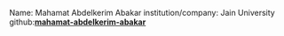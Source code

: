 Name: Mahamat Abdelkerim Abakar
institution/company: Jain University
github:[**mahamat-abdelkerim-abakar**](https://github.com/mahamat-abdelkerim-abakar)
